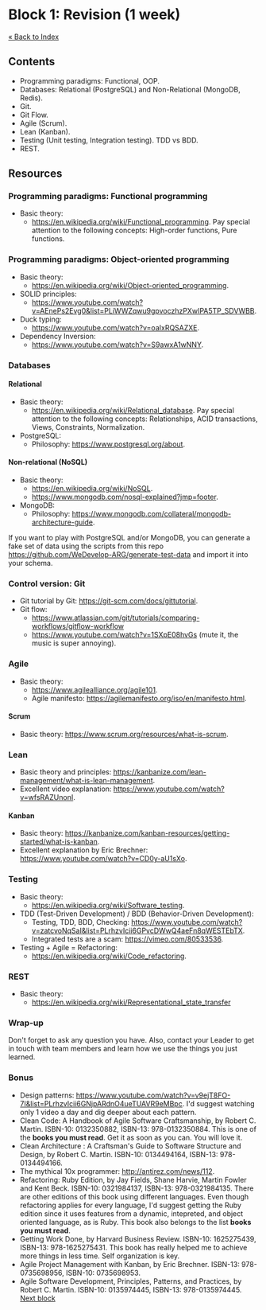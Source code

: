 # Block 1: Revision (1 week)

[« Back to Index](../../README.md)

## Contents

- Programming paradigms: Functional, OOP.
- Databases: Relational (PostgreSQL) and Non-Relational (MongoDB, Redis).
- Git.
- Git Flow.
- Agile (Scrum).
- Lean (Kanban).
- Testing (Unit testing, Integration testing). TDD vs BDD.
- REST.

## Resources

### Programming paradigms: Functional programming

- Basic theory:
  - <https://en.wikipedia.org/wiki/Functional_programming>. Pay special attention to the following concepts: High-order
    functions, Pure functions.

### Programming paradigms: Object-oriented programming

- Basic theory:
  - <https://en.wikipedia.org/wiki/Object-oriented_programming>.
- SOLID principles:
  - <https://www.youtube.com/watch?v=AEnePs2Evg0&list=PLiWWZqwu9gpvoczhzPXwIPA5TP_SDVWBB>.
- Duck typing:
  - <https://www.youtube.com/watch?v=oaIxRQSAZXE>.
- Dependency Inversion:
  - <https://www.youtube.com/watch?v=S9awxA1wNNY>.

### Databases

#### Relational

- Basic theory:
  - <https://en.wikipedia.org/wiki/Relational_database>. Pay special attention to the following concepts: Relationships,
    ACID transactions, Views, Constraints, Normalization.
- PostgreSQL:
  - Philosophy: <https://www.postgresql.org/about>.

#### Non-relational (NoSQL)

- Basic theory:
  - <https://en.wikipedia.org/wiki/NoSQL>.
  - <https://www.mongodb.com/nosql-explained?jmp=footer>.
- MongoDB:
  - Philosophy: <https://www.mongodb.com/collateral/mongodb-architecture-guide>.

If you want to play with PostgreSQL and/or MongoDB, you can generate a fake set of data using the scripts from this
repo <https://github.com/WeDevelop-ARG/generate-test-data> and import it into your schema.

### Control version: Git

- Git tutorial by Git: <https://git-scm.com/docs/gittutorial>.
- Git flow:
  - <https://www.atlassian.com/git/tutorials/comparing-workflows/gitflow-workflow>
  - <https://www.youtube.com/watch?v=1SXpE08hvGs> (mute it, the music is super annoying).

### Agile

- Basic theory:
  - <https://www.agilealliance.org/agile101>.
  - Agile manifesto: <https://agilemanifesto.org/iso/en/manifesto.html>.

#### Scrum

- Basic theory: <https://www.scrum.org/resources/what-is-scrum>.

### Lean

- Basic theory and principles: <https://kanbanize.com/lean-management/what-is-lean-management>.
- Excellent video explanation: <https://www.youtube.com/watch?v=wfsRAZUnonI>.

#### Kanban

- Basic theory: <https://kanbanize.com/kanban-resources/getting-started/what-is-kanban>.
- Excellent explanation by Eric Brechner: <https://www.youtube.com/watch?v=CD0y-aU1sXo>.

### Testing

- Basic theory:
  - <https://en.wikipedia.org/wiki/Software_testing>.
- TDD (Test-Driven Development) / BDD (Behavior-Driven Development):
  - Testing, TDD, BDD, Checking: <https://www.youtube.com/watch?v=zatcvoNqSaI&list=PLrhzvIcii6GPvcDWwQ4aeFn8qWESTEbTX>.
  - Integrated tests are a scam: <https://vimeo.com/80533536>.
- Testing + Agile = Refactoring:
  - <https://en.wikipedia.org/wiki/Code_refactoring>.

### REST

- Basic theory:
  - <https://en.wikipedia.org/wiki/Representational_state_transfer>

### Wrap-up

Don't forget to ask any question you have. Also, contact your Leader to get in touch with team members and learn how we use the things you just learned.

### Bonus

- Design patterns: <https://www.youtube.com/watch?v=v9ejT8FO-7I&list=PLrhzvIcii6GNjpARdnO4ueTUAVR9eMBpc>. I'd suggest watching
  only 1 video a day and dig deeper about each pattern.
- Clean Code: A Handbook of Agile Software Craftsmanship, by Robert C. Martin. ISBN-10: 0132350882, ISBN-13: 978-0132350884.
  This is one of the **books you must read**. Get it as soon as you can. You will love it.
- Clean Architecture : A Craftsman's Guide to Software Structure and Design, by Robert C. Martin. ISBN-10: 0134494164, ISBN-13: 978-0134494166.
- The mythical 10x programmer: <http://antirez.com/news/112>.
- Refactoring: Ruby Edition, by Jay Fields, Shane Harvie, Martin Fowler and Kent Beck. ISBN-10: 0321984137,
  ISBN-13: 978-0321984135. There are other editions of this book using different languages. Even though refactoring applies
  for every language, I'd suggest getting the Ruby edition since it uses features from a dynamic, intepreted, and object
  oriented language, as is Ruby. This book also belongs to the list **books you must read**.
- Getting Work Done, by Harvard Business Review. ISBN-10: 1625275439, ISBN-13: 978-1625275431. This book has really helped me to achieve more things in less time. Self organization is key.
- Agile Project Management with Kanban, by Eric Brechner. ISBN-13: 978-0735698956, ISBN-10: 0735698953.
- Agile Software Development, Principles, Patterns, and Practices, by Robert C. Martin. ISBN-10: 0135974445, ISBN-13: 978-0135974445.
[Next block](../block-2/index.md)
